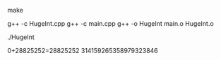  make

g++ -c HugeInt.cpp
g++ -c main.cpp
g++ -o HugeInt main.o HugeInt.o

./HugeInt

0+28825252=28825252
314159265358979323846
